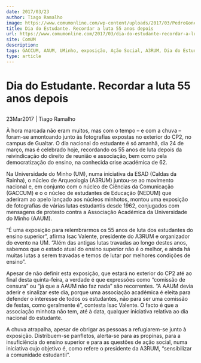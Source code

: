 ```yaml
---
date: 2017/03/23
author: Tiago Ramalho
image: https://www.comumonline.com/wp-content/uploads/2017/03/PedroGoncaloCosta_DiadoEstudante_05-1500x1000.jpg
title: Dia do Estudante. Recordar a luta 55 anos depois
url: https://www.comumonline.com/2017/03/dia-do-estudante-recordar-a-luta-55-anos-depois/
site: ComUM
description: 
tags: GACCUM, AAUM, UMinho, exposição, Ação Social, A3RUM, Dia do Estudante, Luta estudantil, NEDUM
type: article
---
```



# Dia do Estudante. Recordar a luta 55 anos depois

## 

23Mar2017 | Tiago Ramalho

À hora marcada não eram muitos, mas com o tempo – e com a chuva – foram-se amontoando junto às fotografias expostas no exterior do CP2, no campus de Gualtar. O dia nacional do estudante é só amanhã, dia 24 de março, mas é celebrado hoje, recordando os 55 anos de luta depois da reivindicação do direito de reunião e associação, bem como pela democratização do ensino, na conhecida crise académica de 62.

Na Universidade do Minho (UM), numa iniciativa da ESAD (Caldas da Rainha), o núcleo de Arqueologia (A3RUM) juntou-se ao movimento nacional e, em conjunto com o núcleo de Ciências da Comunicação (GACCUM) e o o núcleo de estudantes de Educação (NEDUM) que aderiram ao apelo lançado aos núcleos minhotos, montou uma exposição de fotografias de várias lutas estudantis desde 1962, conjugados com mensagens de protesto contra a Associação Académica da Universidade do Minho (AAUM).

“É uma exposição para relembrarmos os 55 anos de luta dos estudantes do ensino superior”, afirma Isac Valente, presidente do A3RUM e organizador do evento na UM. “Além das antigas lutas travadas ao longo destes anos, sabemos que o estado atual do ensino superior não é o melhor, e ainda há muitas lutas a serem travadas e temos de lutar por melhores condições de ensino”.

Apesar de não definir esta exposição, que estará no exterior do CP2 até ao final desta quinta-feira, a verdade é que expressões como “comissão de censura” ou “já que a AAUM não faz nada” são recorrentes. “A AAUM devia aderir e sinalizar este dia, porque uma associação académica é eleita para defender o interesse de todos os estudantes, não para ser uma comissão de festas, como geralmente é”, contesta Isac Valente. O facto é que a associação minhota não tem, até à data, qualquer iniciativa relativa ao dia nacional do estudante.

A chuva atrapalha, apesar de obrigar as pessoas a refugiarem-se junto à exposição. Distribuem-se panfletos, alerta-se para as propinas, para a insuficiência do ensino superior e para as questões de ação social, numa iniciativa cujo objetivo é, como refere o presidente da A3RUM, “sensibilizar a comunidade estudantil”.
